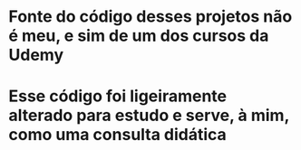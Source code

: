 # Fonte do código desses projetos não é meu, e sim de um dos cursos da Udemy
# Esse código foi ligeiramente alterado para estudo e serve, à mim, como uma consulta didática